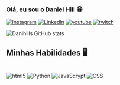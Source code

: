 ### Olá, eu sou o Daniel Hill 😁

[![Instagram](https://img.shields.io/badge/Instagram-E4405F?style=for-the-badge&logo=instagram&logoColor=white)](https://www.instagram.com/daniel_hill08/)
[![Linkedin](https://img.shields.io/badge/LinkedIn-0077B5?style=for-the-badge&logo=linkedin&logoColor=white)](https://www.linkedin.com/in/daniel-hill-7548a52a1)
[![youtube](https://img.shields.io/badge/YouTube-FF0000?style=for-the-badge&logo=youtube&logoColor=white)](https://www.youtube.com/channel/UCYtQxtqH1u7RruM2qNkZkWg)
[![twitch](https://img.shields.io/badge/Twitch-9146FF?style=for-the-badge&logo=twitch&logoColor=white)](https://www.twitch.tv/danihills1)


![Danihills GitHub stats](https://github-readme-stats.vercel.app/api?username=danihills1&show_icons=true&theme=tokyonight)


## Minhas Habilidades 🖥️

<div style="display : inline_block"><br/>
    <img algin="center" alt="html5" src="https://img.shields.io/badge/HTML-239120?style=for-the-badge&logo=html5&logoColor=white">
    <img algin="center" alt="Python" src="https://img.shields.io/badge/Python-3776AB?style=for-the-badge&logo=python&logoColor=white">
    <img algin="center" alt="JavaScrypt" src="https://img.shields.io/badge/JavaScript-F7DF1E?style=for-the-badge&logo=javascript&logoColor=black">
    <img algin="center" alt="CSS" src="https://img.shields.io/badge/CSS-239120?&style=for-the-badge&logo=css3&logoColor=white">
</div>




